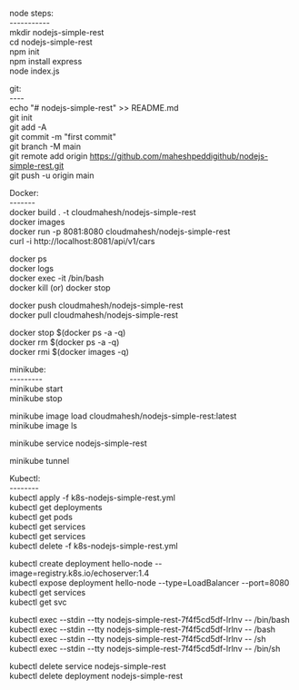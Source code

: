 node steps: <br>
----------- <br>
mkdir nodejs-simple-rest <br>
cd nodejs-simple-rest <br>
npm init <br>
npm install express <br>
node index.js <br>

git: <br>
---- <br>
echo "# nodejs-simple-rest" >> README.md <br>
git init <br>
git add -A <br>
git commit -m "first commit" <br>
git branch -M main <br>
git remote add origin https://github.com/maheshpeddigithub/nodejs-simple-rest.git <br>
git push -u origin main <br>

Docker: <br>
------- <br>
docker build . -t cloudmahesh/nodejs-simple-rest <br>
docker images <br>
docker run -p 8081:8080 cloudmahesh/nodejs-simple-rest <br>
curl -i http://localhost:8081/api/v1/cars <br>

docker ps <br>
docker logs <container id> <br>
docker exec -it <container id> /bin/bash <br>
docker kill <container id> (or) docker stop <container id> <br>

docker push cloudmahesh/nodejs-simple-rest <br>
docker pull cloudmahesh/nodejs-simple-rest <br>

docker stop $(docker ps -a -q) <br>
docker rm $(docker ps -a -q) <br>
docker rmi $(docker images -q) <br>


minikube: <br>
--------- <br>
minikube start <br>
minikube stop <br>

minikube image load cloudmahesh/nodejs-simple-rest:latest <br>
minikube image ls <br>

minikube service nodejs-simple-rest <br>

minikube tunnel <br>


Kubectl: <br>
-------- <br>
kubectl apply -f k8s-nodejs-simple-rest.yml <br>
kubectl get deployments <br>
kubectl get pods <br>
kubectl get services <br>
kubectl get services <br>
kubectl delete -f k8s-nodejs-simple-rest.yml <br>

kubectl create deployment hello-node --image=registry.k8s.io/echoserver:1.4 <br>
kubectl expose deployment hello-node --type=LoadBalancer --port=8080 <br>
kubectl get services <br>
kubectl get svc <br>

kubectl exec --stdin --tty nodejs-simple-rest-7f4f5cd5df-lrlnv -- /bin/bash <br>
kubectl exec --stdin --tty nodejs-simple-rest-7f4f5cd5df-lrlnv -- /bash <br>
kubectl exec --stdin --tty nodejs-simple-rest-7f4f5cd5df-lrlnv -- /sh <br>
kubectl exec --stdin --tty nodejs-simple-rest-7f4f5cd5df-lrlnv -- /bin/sh <br>

kubectl delete service nodejs-simple-rest <br>
kubectl delete deployment nodejs-simple-rest <br>